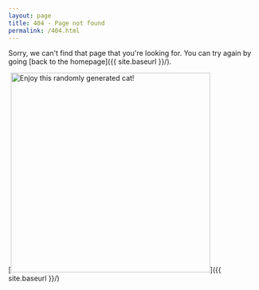 ```yaml
---
layout: page
title: 404 - Page not found
permalink: /404.html
---
```


Sorry, we can't find that page that you're looking for. You can try again by going [back to the homepage]({{ site.baseurl }}/).

<script type="text/javascript">
  function loadcat() {
    var imgdate = Date().getUTCMilliseconds();
    var imgstr = "https://robohash.org/"
    imgstr += String(imgdate)
    imgstr += "?set=set4"
    document.getElementByID("404img").href = imgstr
  }
  window.onload = loadcat;
</script>

[<img src="https://robohash.org/congratsyouvefoundtheflag?set=set4" alt="Enjoy this randomly generated cat!" style="width: 400px;" id="404img"/>]({{ site.baseurl }}/)
